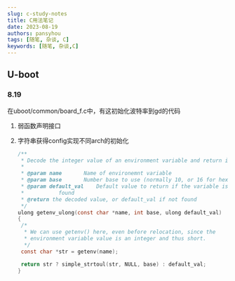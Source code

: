 ```yaml
---
slug: c-study-notes
title: C用法笔记
date: 2023-08-19
authors: pansyhou
tags: [随笔, 杂谈, C]
keywords: [随笔, 杂谈,C]
---
```


## U-boot

### 8.19

在uboot/common/board_f.c中，有这初始化波特率到gd的代码

1. 弱函数声明接口

2. 字符串获得config实现不同arch的初始化

   ```c
   /**
    * Decode the integer value of an environment variable and return it.
    *
    * @param name		Name of environemnt variable
    * @param base		Number base to use (normally 10, or 16 for hex)
    * @param default_val	Default value to return if the variable is not
    *			found
    * @return the decoded value, or default_val if not found
    */
   ulong getenv_ulong(const char *name, int base, ulong default_val)
   {
   	/*
   	 * We can use getenv() here, even before relocation, since the
   	 * environment variable value is an integer and thus short.
   	 */
   	const char *str = getenv(name);
   
   	return str ? simple_strtoul(str, NULL, base) : default_val;
   }
   ```

   